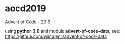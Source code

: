 # aocd2019
Advent of Code - 2019

using **python 3.6** and module **advent-of-code-data**, see: https://github.com/wimglenn/advent-of-code-data

